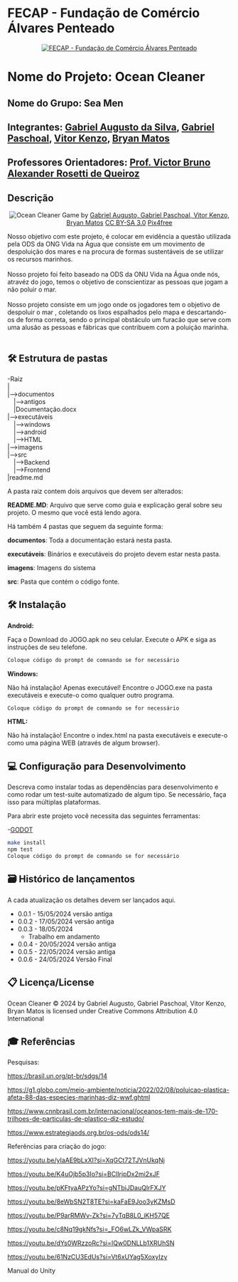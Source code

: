 # FECAP - Fundação de Comércio Álvares Penteado

<p align="center">
<a href= "https://www.fecap.br/"><img src="https://encrypted-tbn0.gstatic.com/images?q=tbn:ANd9GcRhZPrRa89Kma0ZZogxm0pi-tCn_TLKeHGVxywp-LXAFGR3B1DPouAJYHgKZGV0XTEf4AE&usqp=CAU" alt="FECAP - Fundação de Comércio Álvares Penteado" border="0"></a>
</p>

# Nome do Projeto: Ocean Cleaner

## Nome do Grupo: Sea Men

## Integrantes: <a href="https://github.com/GabrielAugustoT800">Gabriel Augusto da Silva</a>, <a href="https://github.com/paschoalha">Gabriel Paschoal</a>, <a href="https://github.com/vitorzoken">Vitor Kenzo</a>, <a href="https://github.com/BryanMatoss">Bryan Matos</a>
## Professores Orientadores: <a href="https://www.linkedin.com/in/victorbarq/">Prof. Victor Bruno Alexander Rosetti de Queiroz</a>
## Descrição

<p align="center">
<img src="https://i.ibb.co/R31wcvY/image-jogo.png" alt="Ocean Cleaner" border="0">
  Game by <a href="http://www.nyphotographic.com/">Gabriel Augusto, Gabriel Paschoal, Vitor Kenzo, Bryan Matos</a> <a rel="license" href="https://creativecommons.org/licenses/by-sa/3.0/">CC BY-SA 3.0</a> <a href="http://pix4free.org/">Pix4free</a>
</p>


Nosso objetivo com este projeto, é colocar em evidência a questão utilizada pela ODS da ONG Vida na Água que consiste em um movimento de despoluição dos mares e na procura de formas sustentáveis de se utilizar os recursos marinhos.
<br><br>
Nosso projeto foi feito baseado na ODS da ONU Vida na Água onde nós, atravéz do jogo, temos o objetivo de conscientizar as pessoas que jogam a não poluir o mar.
<br><br>
Nosso projeto consiste em um jogo onde os jogadores tem o objetivo de despoluir o mar , coletando os lixos espalhados pelo mapa e descartando-os de forma correta, sendo o principal obstáculo um furacão que serve com uma alusão as pessoas e fábricas que contribuem com a poluição marinha.
<br><br>

## 🛠 Estrutura de pastas

-Raiz<br>
|<br>
|-->documentos<br>
  &emsp;|-->antigos<br>
  &emsp;|Documentação.docx<br>
|-->executáveis<br>
  &emsp;|-->windows<br>
  &emsp;|-->android<br>
  &emsp;|-->HTML<br>
|-->imagens<br>
|-->src<br>
  &emsp;|-->Backend<br>
  &emsp;|-->Frontend<br>
|readme.md<br>

A pasta raiz contem dois arquivos que devem ser alterados:

<b>README.MD</b>: Arquivo que serve como guia e explicação geral sobre seu projeto. O mesmo que você está lendo agora.

Há também 4 pastas que seguem da seguinte forma:

<b>documentos</b>: Toda a documentação estará nesta pasta.

<b>executáveis</b>: Binários e executáveis do projeto devem estar nesta pasta.

<b>imagens</b>: Imagens do sistema

<b>src</b>: Pasta que contém o código fonte.

## 🛠 Instalação

<b>Android:</b>

Faça o Download do JOGO.apk no seu celular.
Execute o APK e siga as instruções de seu telefone.

```sh
Coloque código do prompt de comnando se for necessário
```

<b>Windows:</b>

Não há instalação! Apenas executável!
Encontre o JOGO.exe na pasta executáveis e execute-o como qualquer outro programa.

```sh
Coloque código do prompt de comnando se for necessário
```

<b>HTML:</b>

Não há instalação!
Encontre o index.html na pasta executáveis e execute-o como uma página WEB (através de algum browser).

## 💻 Configuração para Desenvolvimento

Descreva como instalar todas as dependências para desenvolvimento e como rodar um test-suite automatizado de algum tipo. Se necessário, faça isso para múltiplas plataformas.

Para abrir este projeto você necessita das seguintes ferramentas:

-<a href="https://godotengine.org/download">GODOT</a>

```sh
make install
npm test
Coloque código do prompt de comnando se for necessário
```

## 🗃 Histórico de lançamentos

A cada atualização os detalhes devem ser lançados aqui.

* 0.0.1 - 15/05/2024
  versão antiga
* 0.0.2 - 17/05/2024
  versão antiga
* 0.0.3 - 18/05/2024
    * Trabalho em andamento
* 0.0.4 - 20/05/2024
  versão antiga
* 0.0.5 - 22/05/2024
  versão antiga
* 0.0.6 - 24/05/2024
  Versão Final

## 📋 Licença/License
Ocean Cleaner © 2024 by Gabriel Augusto, Gabriel Paschoal, Vitor Kenzo, Bryan Matos is licensed under Creative Commons Attribution 4.0 International 

## 🎓 Referências
Pesquisas: 

https://brasil.un.org/pt-br/sdgs/14 

 

https://g1.globo.com/meio-ambiente/noticia/2022/02/08/poluicao-plastica-afeta-88-das-especies-marinhas-diz-wwf.ghtml 

 

https://www.cnnbrasil.com.br/internacional/oceanos-tem-mais-de-170-trilhoes-de-particulas-de-plastico-diz-estudo/ 

 

https://www.estrategiaods.org.br/os-ods/ods14/ 

 

Referências para criação do jogo: 

https://youtu.be/yIaAE9bLxXI?si=XqGCt72TJVnUkqNj 

 

https://youtu.be/K4uOjb5p3Io?si=BCIlrjpDx2mi2xJF 

 

https://youtu.be/pKFtyaAPzYo?si=gNTbiJDauQlrFXJY 

 

https://youtu.be/8eWbSN2T8TE?si=kaFaE9Joo3yKZMsD 

 

https://youtu.be/P9arRMWv-Zk?si=7yTqB8L0_iKH57QE 

 

https://youtu.be/c8Nq19gkNfs?si=_FO6wLZk_VWpaSRK 

 

https://youtu.be/dYs0WRzzoRc?si=IQw0DNLLb1XRUhSN 

 

https://youtu.be/61NzCU3EdUs?si=Vt6xUYag5XoxyIzy 

Manual do Unity 
